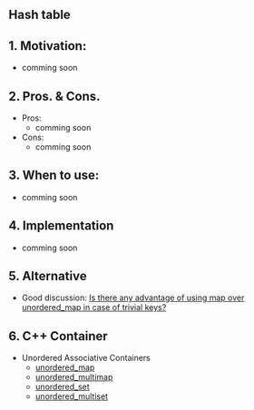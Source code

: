 ## Hash table
## 1. Motivation: 
- comming soon
## 2. Pros. & Cons.

- Pros: 
    - comming soon
- Cons:
    - comming soon
    
## 3. When to use:
- comming soon

## 4. Implementation
- comming soon

## 5. Alternative
- Good discussion: [Is there any advantage of using map over unordered_map in case of trivial keys?](https://stackoverflow.com/questions/2196995/is-there-any-advantage-of-using-map-over-unordered-map-in-case-of-trivial-keys)



## 6. C++ Container
- Unordered Associative Containers
    - [unordered_map](../2_Containers/unordered_map/unordered_map.md)
    - [unordered_multimap](../2_Containers/unordered_map/unordered_multimap.md)
    - [unordered_set](../2_Containers/unordered_set/unordered_set.md)
    - [unordered_multiset](../2_Containers/unordered_set/unordered_multiset.md)

